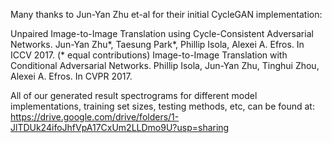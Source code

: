 Many thanks to Jun-Yan Zhu et-al for their initial CycleGAN implementation:

Unpaired Image-to-Image Translation using Cycle-Consistent Adversarial Networks.
Jun-Yan Zhu*, Taesung Park*, Phillip Isola, Alexei A. Efros. In ICCV 2017. (* equal contributions)
Image-to-Image Translation with Conditional Adversarial Networks.
Phillip Isola, Jun-Yan Zhu, Tinghui Zhou, Alexei A. Efros. In CVPR 2017.


All of our generated result spectrograms for different model implementations, training set sizes, testing methods, etc, can be found at: https://drive.google.com/drive/folders/1-JlTDUk24ifoJhfVpA17CxUm2LLDmo9U?usp=sharing


